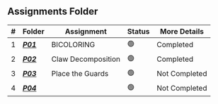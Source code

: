 ##  Assignments Folder

|   #   | Folder | Assignment |    Status  | More Details
| :---: | ----------- | ---------------------- |    ----------- |----------- |
|   1   | ***<a href="https://github.com/paxtonproctor/4883-Programming-Techniques/tree/main/Assignments/BipartiteProblems/P10004">P01</a>*** |  BICOLORING   |    🟢  | Completed |
|   2   | ***<a href="https://github.com/paxtonproctor/4883-Programming-Techniques/tree/main/Assignments/BipartiteProblems/P10004">P02</a>***       | Claw Decomposition            |    🟢  | Completed |
|   3   | ***<a href="https://github.com/paxtonproctor/4883-Programming-Techniques/tree/main/Assignments/BipartiteProblems/P11080">P03</a>***       | Place the Guards      |    🟢  | Not Completed |
|   4   |  ***<a href="https://github.com/paxtonproctor/4883-Programming-Techniques/tree/main/Assignments/Easy%20Breazy">P04</a>***      |              |    🟢  | Not Completed |
